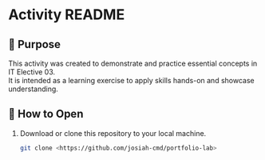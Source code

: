 # Activity README

## 📌 Purpose
This activity was created to demonstrate and practice essential concepts in IT Elective 03.  
It is intended as a learning exercise to apply skills hands-on and showcase understanding.

## 🚀 How to Open
1. Download or clone this repository to your local machine.  
   ```bash
   git clone <https://github.com/josiah-cmd/portfolio-lab>
